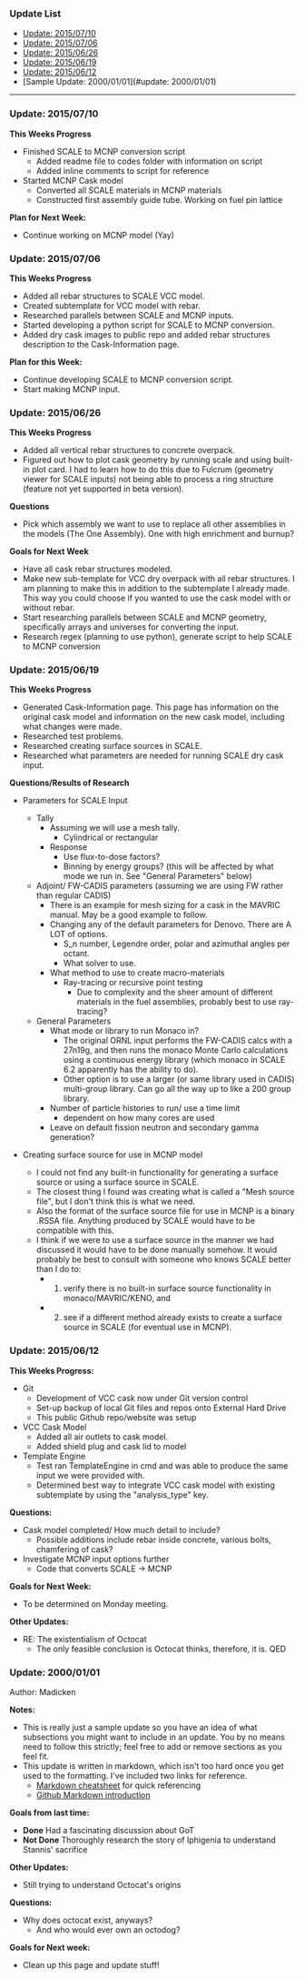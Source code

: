 ### Update List
* [Update: 2015/07/10](#update-20150710)
* [Update: 2015/07/06](#update-20150706)
* [Update: 2015/06/26](#update-20150626)
* [Update: 2015/06/19](#update-20150619)
* [Update: 2015/06/12](#update-20150612)
* [Sample Update: 2000/01/01](#update: 2000/01/01)

***

### Update: 2015/07/10
**This Weeks Progress**
* Finished SCALE to MCNP conversion script
  * Added readme file to codes folder with information on script
  * Added inline comments to script for reference
* Started MCNP Cask model
  * Converted all SCALE materials in MCNP materials
  * Constructed first assembly guide tube. Working on fuel pin lattice
  
**Plan for Next Week:**
* Continue working on MCNP model (Yay)


### Update: 2015/07/06
**This Weeks Progress**
* Added all rebar structures to SCALE VCC model.
* Created subtemplate for VCC model with rebar.
* Researched parallels between SCALE and MCNP inputs.
* Started developing a python script for SCALE to MCNP conversion.
* Added dry cask images to public repo and added rebar structures description to the Cask-Information page.

**Plan for this Week:**
* Continue developing SCALE to MCNP conversion script.
* Start making MCNP input.


### Update: 2015/06/26
**This Weeks Progress**
* Added all vertical rebar structures to concrete overpack.
* Figured out how to plot cask geometry by running scale and using built-in plot card. I had to learn how to do this due to Fulcrum (geometry viewer for SCALE inputs) not being able to process a ring structure (feature not yet supported in beta version).

**Questions**
* Pick which assembly we want to use to replace all other assemblies in the models (The One Assembly). One with high enrichment and burnup?

**Goals for Next Week**
* Have all cask rebar structures modeled.
* Make new sub-template for VCC dry overpack with all rebar structures. I am planning to make this in addition to the subtemplate I already made. This way you could choose if you wanted to use the cask model with or without rebar.
* Start researching parallels between SCALE and MCNP geometry, specifically arrays and universes for converting the input.
* Research regex (planning to use python), generate script to help SCALE to MCNP conversion



### Update: 2015/06/19
**This Weeks Progress**
* Generated Cask-Information page. This page has information on the original cask model and information on the new cask model, including what changes were made.
* Researched test problems.
* Researched creating surface sources in SCALE.
* Researched what parameters are needed for running SCALE dry cask input.

**Questions/Results of Research**
* Parameters for SCALE Input
  * Tally
	* Assuming we will use a mesh tally.
	  * Cylindrical or rectangular
	* Response
	  * Use flux-to-dose factors?
	  * Binning by energy groups? (this will be affected by what mode we run in. See "General Parameters" below)
  * Adjoint/ FW-CADIS parameters (assuming we are using FW rather than regular CADIS)
	* There is an example for mesh sizing for a cask in the MAVRIC manual. May be a good example to follow.
	* Changing any of the default parameters for Denovo. There are A LOT of options.
	  * S_n number, Legendre order, polar and azimuthal angles per octant.
	  * What solver to use. 
	* What method to use to create macro-materials
	  * Ray-tracing or recursive point testing
	    * Due to complexity and the sheer amount of different materials in the fuel assemblies, probably best to use ray-tracing?
  * General Parameters
	* What mode or library to run Monaco in?
	  * The original ORNL input performs the FW-CADIS calcs with a 27n19g, and then runs the monaco Monte Carlo calculations using a continuous energy library (which monaco in SCALE 6.2 apparently has the ability to do).
	  * Other option is to use a larger (or same library used in CADIS) multi-group library. Can go all the way up to like a 200 group library.
	* Number of particle histories to run/ use a time limit
	  * dependent on how many cores are used
	* Leave on default fission neutron and secondary gamma generation?
	  
* Creating surface source for use in MCNP model
  * I could not find any built-in functionality for generating a surface source or using a surface source in SCALE.
  * The closest thing I found was creating what is called a "Mesh source file", but I don't think this is what we need.
  * Also the format of the surface source file for use in MCNP is a binary .RSSA file. Anything produced by SCALE would have to be compatible with this.
  * I think if we were to use a surface source in the manner we had discussed it would have to be done manually somehow. It would probably be best to consult with someone who knows SCALE better than I do to:
    * 1. verify there is no built-in surface source functionality in monaco/MAVRIC/KENO, and 
	* 2. see if a different method already exists to create a surface source in SCALE (for eventual use in MCNP).
		

### Update: 2015/06/12
**This Weeks Progress:**
* Git
  * Development of VCC cask now under Git version control
  * Set-up backup of local Git files and repos onto External Hard Drive
  * This public Github repo/website was setup
* VCC Cask Model
  * Added all air outlets to cask model.
  * Added shield plug and cask lid to model
* Template Engine
  * Test ran TemplateEngine in cmd and was able to produce the same input we were provided with.
  * Determined best way to integrate VCC cask model with existing subtemplate by using the "analysis_type" key.

  
**Questions:**
* Cask model completed/ How much detail to include?
  * Possible additions include rebar inside concrete, various bolts, chamfering of cask?
* Investigate MCNP input options further
  * Code that converts SCALE -> MCNP
  
**Goals for Next Week:**
* To be determined on Monday meeting.

**Other Updates:**
* RE: The existentialism of Octocat
  * The only feasible conclusion is Octocat thinks, therefore, it is. QED


### Update: 2000/01/01
Author: Madicken

**Notes:**
* This is really just a sample update so you have an idea of what subsections you might want to include in an update. You by no means need to follow this strictly; feel free to add or remove sections as you feel fit. 
* This update is written in markdown, which isn't too hard once you get used to the formatting. I've included two links for reference.
  * [Markdown cheatsheet](https://github.com/adam-p/markdown-here/wiki/Markdown-Cheatsheet) for quick referencing
  * [Github Markdown introduction](https://help.github.com/articles/markdown-basics/)
 
**Goals from last time:**
* **Done** Had a fascinating discussion about GoT
* **Not Done** Thoroughly research the story of Iphigenia to understand Stannis' sacrifice

**Other Updates:**
* Still trying to understand Octocat's origins

**Questions:**
* Why does octocat exist, anyways?
  * And who would ever own an octodog?

**Goals for Next week:**
* Clean up this page and update stuff!  

